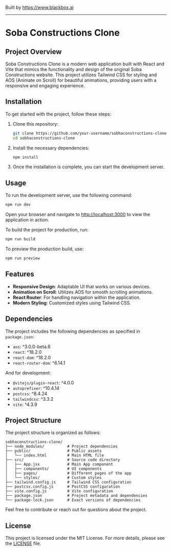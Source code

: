 
Built by https://www.blackbox.ai

---

# Soba Constructions Clone

## Project Overview

Soba Constructions Clone is a modern web application built with React and Vite that mimics the functionality and design of the original Soba Constructions website. This project utilizes Tailwind CSS for styling and AOS (Animate on Scroll) for beautiful animations, providing users with a responsive and engaging experience.

## Installation

To get started with the project, follow these steps:

1. Clone this repository:

   ```bash
   git clone https://github.com/your-username/sobhaconstructions-clone.git
   cd sobhaconstructions-clone
   ```

2. Install the necessary dependencies:

   ```bash
   npm install
   ```

3. Once the installation is complete, you can start the development server.

## Usage

To run the development server, use the following command:

```bash
npm run dev
```

Open your browser and navigate to [http://localhost:3000](http://localhost:3000) to view the application in action.

To build the project for production, run:

```bash
npm run build
```

To preview the production build, use:

```bash
npm run preview
```

## Features

- **Responsive Design**: Adaptable UI that works on various devices.
- **Animation on Scroll**: Utilizes AOS for smooth scrolling animations.
- **React Router**: For handling navigation within the application.
- **Modern Styling**: Customized styles using Tailwind CSS.

## Dependencies

The project includes the following dependencies as specified in `package.json`:

- `aos`: ^3.0.0-beta.6
- `react`: ^18.2.0
- `react-dom`: ^18.2.0
- `react-router-dom`: ^6.14.1

And for development:

- `@vitejs/plugin-react`: ^4.0.0
- `autoprefixer`: ^10.4.14
- `postcss`: ^8.4.24
- `tailwindcss`: ^3.3.2
- `vite`: ^4.3.9

## Project Structure

The project structure is organized as follows:

```
sobhaconstructions-clone/
├── node_modules/          # Project dependencies
├── public/                # Public assets
│   └── index.html         # Main HTML file
├── src/                   # Source code directory
│   ├── App.jsx            # Main App component
│   ├── components/        # UI components
│   ├── pages/             # Different pages of the app
│   └── styles/            # Custom styles
├── tailwind.config.js     # Tailwind CSS configuration
├── postcss.config.js      # PostCSS configuration
├── vite.config.js         # Vite configuration
├── package.json           # Project metadata and dependencies
└── package-lock.json      # Exact versions of dependencies
```

Feel free to contribute or reach out for questions about the project.

## License

This project is licensed under the MIT License. For more details, please see the [LICENSE](LICENSE) file.